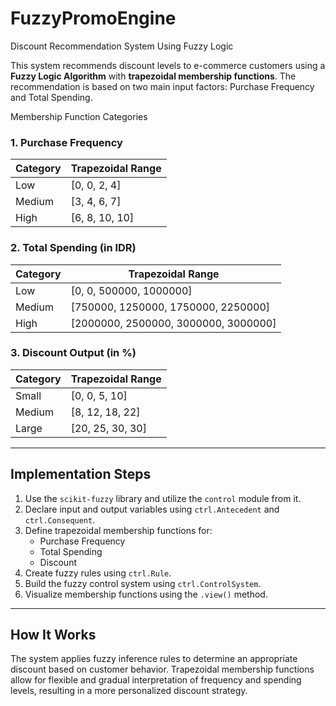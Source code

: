 # FuzzyPromoEngine

Discount Recommendation System Using Fuzzy Logic

This system recommends discount levels to e-commerce customers using a **Fuzzy Logic Algorithm** with **trapezoidal membership functions**. The recommendation is based on two main input factors: Purchase Frequency and Total Spending.


Membership Function Categories

### 1. Purchase Frequency
| Category | Trapezoidal Range |
|----------|-------------------|
| Low      | [0, 0, 2, 4]       |
| Medium   | [3, 4, 6, 7]       |
| High     | [6, 8, 10, 10]     |

### 2. Total Spending (in IDR)
| Category | Trapezoidal Range                  |
|----------|------------------------------------|
| Low      | [0, 0, 500000, 1000000]            |
| Medium   | [750000, 1250000, 1750000, 2250000]|
| High     | [2000000, 2500000, 3000000, 3000000]|

### 3. Discount Output (in %)
| Category | Trapezoidal Range |
|----------|-------------------|
| Small    | [0, 0, 5, 10]     |
| Medium   | [8, 12, 18, 22]   |
| Large    | [20, 25, 30, 30]  |

---

## Implementation Steps

1. Use the `scikit-fuzzy` library and utilize the `control` module from it.
2. Declare input and output variables using `ctrl.Antecedent` and `ctrl.Consequent`.
3. Define trapezoidal membership functions for:
   - Purchase Frequency
   - Total Spending
   - Discount
4. Create fuzzy rules using `ctrl.Rule`.
5. Build the fuzzy control system using `ctrl.ControlSystem`.
6. Visualize membership functions using the `.view()` method.

---

## How It Works

The system applies fuzzy inference rules to determine an appropriate discount based on customer behavior. Trapezoidal membership functions allow for flexible and gradual interpretation of frequency and spending levels, resulting in a more personalized discount strategy.
